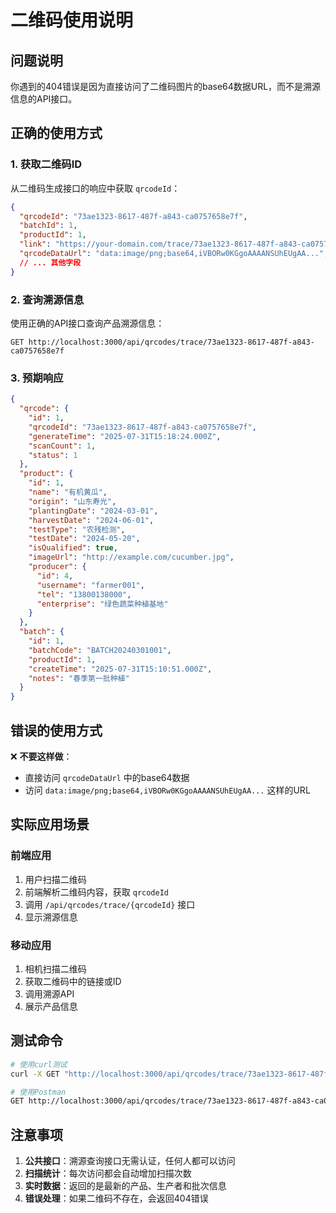 # 二维码使用说明

## 问题说明

你遇到的404错误是因为直接访问了二维码图片的base64数据URL，而不是溯源信息的API接口。

## 正确的使用方式

### 1. 获取二维码ID
从二维码生成接口的响应中获取 `qrcodeId`：
```json
{
  "qrcodeId": "73ae1323-8617-487f-a843-ca0757658e7f",
  "batchId": 1,
  "productId": 1,
  "link": "https://your-domain.com/trace/73ae1323-8617-487f-a843-ca0757658e7f",
  "qrcodeDataUrl": "data:image/png;base64,iVBORw0KGgoAAAANSUhEUgAA...",
  // ... 其他字段
}
```

### 2. 查询溯源信息
使用正确的API接口查询产品溯源信息：

```http
GET http://localhost:3000/api/qrcodes/trace/73ae1323-8617-487f-a843-ca0757658e7f
```

### 3. 预期响应
```json
{
  "qrcode": {
    "id": 1,
    "qrcodeId": "73ae1323-8617-487f-a843-ca0757658e7f",
    "generateTime": "2025-07-31T15:18:24.000Z",
    "scanCount": 1,
    "status": 1
  },
  "product": {
    "id": 1,
    "name": "有机黄瓜",
    "origin": "山东寿光",
    "plantingDate": "2024-03-01",
    "harvestDate": "2024-06-01",
    "testType": "农残检测",
    "testDate": "2024-05-20",
    "isQualified": true,
    "imageUrl": "http://example.com/cucumber.jpg",
    "producer": {
      "id": 4,
      "username": "farmer001",
      "tel": "13800138000",
      "enterprise": "绿色蔬菜种植基地"
    }
  },
  "batch": {
    "id": 1,
    "batchCode": "BATCH20240301001",
    "productId": 1,
    "createTime": "2025-07-31T15:10:51.000Z",
    "notes": "春季第一批种植"
  }
}
```

## 错误的使用方式

❌ **不要这样做**：
- 直接访问 `qrcodeDataUrl` 中的base64数据
- 访问 `data:image/png;base64,iVBORw0KGgoAAAANSUhEUgAA...` 这样的URL

## 实际应用场景

### 前端应用
1. 用户扫描二维码
2. 前端解析二维码内容，获取 `qrcodeId`
3. 调用 `/api/qrcodes/trace/{qrcodeId}` 接口
4. 显示溯源信息

### 移动应用
1. 相机扫描二维码
2. 获取二维码中的链接或ID
3. 调用溯源API
4. 展示产品信息

## 测试命令

```bash
# 使用curl测试
curl -X GET "http://localhost:3000/api/qrcodes/trace/73ae1323-8617-487f-a843-ca0757658e7f"

# 使用Postman
GET http://localhost:3000/api/qrcodes/trace/73ae1323-8617-487f-a843-ca0757658e7f
```

## 注意事项

1. **公共接口**：溯源查询接口无需认证，任何人都可以访问
2. **扫描统计**：每次访问都会自动增加扫描次数
3. **实时数据**：返回的是最新的产品、生产者和批次信息
4. **错误处理**：如果二维码不存在，会返回404错误 